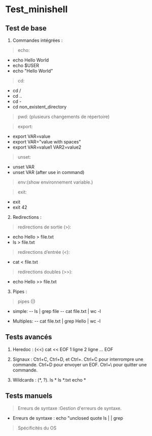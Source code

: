 # Test_minishell

## Test de base
1) Commandes intégrées :
> echo:
- echo Hello World
- echo $USER
- echo "Hello    World"

>  cd:
- cd /
- cd ..
- cd -
- cd non_existent_directory

> pwd: (plusieurs changements de répertoire)

> export:
- export VAR=value
- export VAR="value with spaces"
- export VAR=value1 VAR2=value2

> unset:
- unset VAR
- unset VAR (after use in command)

> env:(show environnement variable.)

> exit:
- exit
- exit 42

2) Redirections :
> redirections de sortie (>):
- echo Hello > file.txt
- ls > file.txt

> redirections d’entrée (<):
- cat < file.txt

> redirections doubles (>>):
- echo Hello >> file.txt

3) Pipes :
> pipes (|)
- simple:
-- ls | grep file
-- cat file.txt | wc -l

- Multiples:
-- cat file.txt | grep Hello | wc -l

## Tests avancés
1) Heredoc : (<<)
cat << EOF
1 ligne
2 ligne
...
EOF

2) Signaux : Ctrl+C, Ctrl+D, et Ctrl+\.
Ctrl+C pour interrompre une commande.
Ctrl+D pour envoyer un EOF.
Ctrl+\ pour quitter une commande.

3) Wildcards : (*, ?).
ls *
ls *.txt
echo *


## Tests manuels
> Erreurs de syntaxe :Gestion d'erreurs de syntaxe.
- Erreurs de syntaxe :
echo "unclosed quote
ls | | grep

> Spécificités du OS

